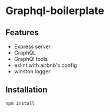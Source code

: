 # Graphql-boilerplate

## Features

- Express server
- GraphQL
- GraphQl tools
- eslint with airbnb's config
- winston logger

## Installation

```
npm install
```
